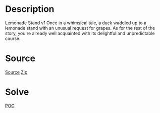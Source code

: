 # Description

Lemonade Stand v1
Once in a whimsical tale, a duck waddled up to a lemonade stand with an unusual request for grapes. As for the rest of the story, you're already well acquainted with its delightful and unpredictable course.

# Source

[Source](./challenge/)
[Zip](./pwn_lemonade_stand_v1.zip)

# Solve

[POC](./sol.py)
